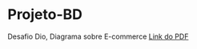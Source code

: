 # Projeto-BD
Desafio Dio, Diagrama sobre E-commerce
[Link do PDF](file:///C:/Users/vitto/OneDrive/%C3%81rea%20de%20Trabalho/DIO/E-commerce%20Dio.pdf)
